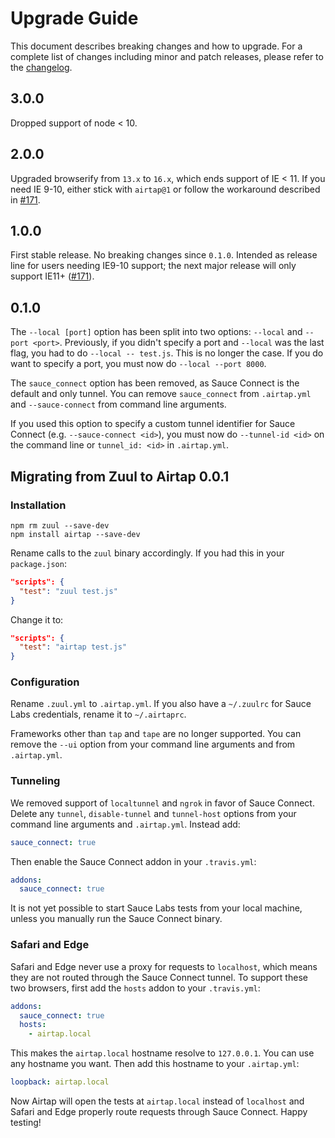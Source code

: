 # Upgrade Guide

This document describes breaking changes and how to upgrade. For a complete list of changes including minor and patch releases, please refer to the [changelog](CHANGELOG.md).

## 3.0.0

Dropped support of node < 10.

## 2.0.0

Upgraded browserify from `13.x` to `16.x`, which ends support of IE &lt; 11. If you need IE 9-10, either stick with `airtap@1` or follow the workaround described in [#171](https://github.com/airtap/airtap/issues/171).

## 1.0.0

First stable release. No breaking changes since `0.1.0`. Intended as release line for users needing IE9-10 support; the next major release will only support IE11+ ([#171](https://github.com/airtap/airtap/issues/171)).

## 0.1.0

The `--local [port]` option has been split into two options: `--local` and `--port <port>`. Previously, if you didn't specify a port and `--local` was the last flag, you had to do `--local -- test.js`. This is no longer the case. If you do want to specify a port, you must now do `--local --port 8000`.

The `sauce_connect` option has been removed, as Sauce Connect is the default and only tunnel. You can remove `sauce_connect` from `.airtap.yml` and `--sauce-connect` from command line arguments.

If you used this option to specify a custom tunnel identifier for Sauce Connect (e.g. `--sauce-connect <id>`), you must now do `--tunnel-id <id>` on the command line or `tunnel_id: <id>` in `.airtap.yml`.

## Migrating from Zuul to Airtap 0.0.1

### Installation

```
npm rm zuul --save-dev
npm install airtap --save-dev
```

Rename calls to the `zuul` binary accordingly. If you had this in your `package.json`:

```json
"scripts": {
  "test": "zuul test.js"
}
```

Change it to:

```json
"scripts": {
  "test": "airtap test.js"
}
```

### Configuration

Rename `.zuul.yml` to `.airtap.yml`. If you also have a `~/.zuulrc` for Sauce Labs credentials, rename it to `~/.airtaprc`.

Frameworks other than `tap` and `tape` are no longer supported. You can remove the `--ui` option from your command line arguments and from `.airtap.yml`.

### Tunneling

We removed support of `localtunnel` and `ngrok` in favor of Sauce Connect. Delete any `tunnel`, `disable-tunnel` and `tunnel-host` options from your command line arguments and `.airtap.yml`. Instead add:

```yaml
sauce_connect: true
```

Then enable the Sauce Connect addon in your `.travis.yml`:

```yaml
addons:
  sauce_connect: true
```

It is not yet possible to start Sauce Labs tests from your local machine, unless you manually run the Sauce Connect binary.

### Safari and Edge

Safari and Edge never use a proxy for requests to `localhost`, which means they are not routed through the Sauce Connect tunnel. To support these two browsers, first add the `hosts` addon to your `.travis.yml`:

```yaml
addons:
  sauce_connect: true
  hosts:
    - airtap.local
```

This makes the `airtap.local` hostname resolve to `127.0.0.1`. You can use any hostname you want. Then add this hostname to your `.airtap.yml`:

```yaml
loopback: airtap.local
```

Now Airtap will open the tests at `airtap.local` instead of `localhost` and Safari and Edge properly route requests through Sauce Connect. Happy testing!
